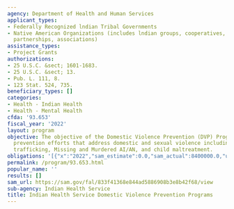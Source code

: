 ```yaml
---
agency: Department of Health and Human Services
applicant_types:
- Federally Recognized lndian Tribal Governments
- Native American Organizations (includes lndian groups, cooperatives, corporations,
  partnerships, associations)
assistance_types:
- Project Grants
authorizations:
- 25 U.S.C. &sect; 1601-1683.
- 25 U.S.C. &sect; 13.
- Pub. L. 111, 8.
- 123 Stat. 524, 735.
beneficiary_types: []
categories:
- Health - Indian Health
- Health - Mental Health
cfda: '93.653'
fiscal_year: '2022'
layout: program
objective: The objective of the Domestic Violence Prevention (DVP) Program is to promote
  prevention efforts that address domestic and sexual violence including sexual exploitation/human
  trafficking, Missing and Murdered AI/AN, and child maltreatment.
obligations: '[{"x":"2022","sam_estimate":0.0,"sam_actual":8400000.0,"usa_spending_actual":8400000.0},{"x":"2023","sam_estimate":8400000.0,"sam_actual":0.0,"usa_spending_actual":8400000.0},{"x":"2024","sam_estimate":8400000.0,"sam_actual":0.0,"usa_spending_actual":0.0}]'
permalink: /program/93.653.html
popular_name: ''
results: []
sam_url: https://sam.gov/fal/833f41368e844ad5886908b3e8b42f68/view
sub-agency: Indian Health Service
title: Indian Health Service Domestic Violence Prevention Programs
---
```

